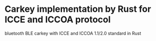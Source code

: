 # Carkey implementation by Rust for ICCE and ICCOA protocol
bluetooth BLE carkey with ICCE and ICCOA 1.1/2.0 standard in Rust
